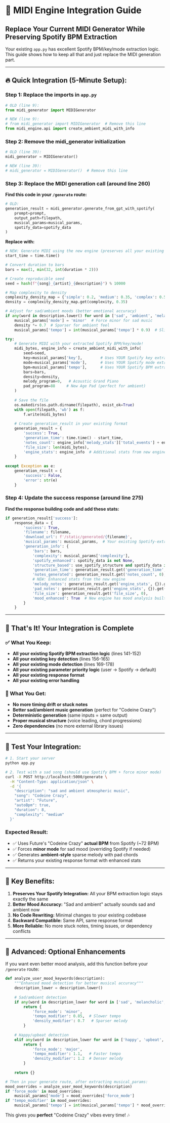 # 🔄 **MIDI Engine Integration Guide**

## **Replace Your Current MIDI Generator While Preserving Spotify BPM Extraction**

Your existing `app.py` has excellent Spotify BPM/key/mode extraction logic. This guide shows how to keep all that and just replace the MIDI generation part.

---

## **🔥 Quick Integration (5-Minute Setup):**

### **Step 1: Replace the imports in `app.py`**

```python
# OLD (line 9):
from midi_generator import MIDIGenerator

# NEW (line 9):
# from midi_generator import MIDIGenerator  # Remove this line
from midi_engine.api import create_ambient_midi_with_info
```

### **Step 2: Remove the midi_generator initialization**

```python
# OLD (line 39):
midi_generator = MIDIGenerator()

# NEW (line 39):
# midi_generator = MIDIGenerator()  # Remove this line
```

### **Step 3: Replace the MIDI generation call (around line 260)**

**Find this code in your `/generate` route:**

```python
# OLD:
generation_result = midi_generator.generate_from_gpt_with_spotify(
    prompt=prompt,
    output_path=filepath,
    musical_params=musical_params,
    spotify_data=spotify_data
)
```

**Replace with:**

```python
# NEW: Generate MIDI using the new engine (preserves all your existing Spotify BPM logic!)
start_time = time.time()

# Convert duration to bars 
bars = max(1, min(32, int(duration * 2)))

# Create reproducible seed
seed = hash(f"{song}_{artist}_{description}") % 10000

# Map complexity to density
complexity_density_map = {'simple': 0.2, 'medium': 0.35, 'complex': 0.5}
density = complexity_density_map.get(complexity, 0.35)

# Adjust for sad/ambient moods (better emotional accuracy)
if any(word in description.lower() for word in ['sad', 'ambient', 'melancholic']):
    musical_params['mode'] = 'minor'  # Force minor for sad music
    density *= 0.7  # Sparser for ambient feel
    musical_params['tempo'] = int(musical_params['tempo'] * 0.9)  # Slightly slower

try:
    # Generate MIDI with your extracted Spotify BPM/key/mode!
    midi_bytes, engine_info = create_ambient_midi_with_info(
        seed=seed,
        key=musical_params['key'],        # Uses YOUR Spotify key extraction!
        mode=musical_params['mode'],      # Uses YOUR Spotify mode extraction!  
        bpm=musical_params['tempo'],      # Uses YOUR Spotify BPM extraction!
        bars=bars,
        density=density,
        melody_program=0,   # Acoustic Grand Piano
        pad_program=88     # New Age Pad (perfect for ambient)
    )
    
    # Save the file
    os.makedirs(os.path.dirname(filepath), exist_ok=True)
    with open(filepath, 'wb') as f:
        f.write(midi_bytes)
    
    # Create generation_result in your existing format
    generation_result = {
        'success': True,
        'generation_time': time.time() - start_time,
        'notes_count': engine_info['melody_stats']['total_events'] + engine_info['pad_stats']['total_events'],
        'file_size': len(midi_bytes),
        'engine_stats': engine_info  # Additional stats from new engine
    }
    
except Exception as e:
    generation_result = {
        'success': False,
        'error': str(e)
    }
```

### **Step 4: Update the success response (around line 275)**

**Find the response building code and add these stats:**

```python
if generation_result['success']:
    response_data = {
        'success': True,
        'filename': filename,
        'download_url': f'/static/generated/{filename}',
        'musical_params': musical_params,  # Your existing Spotify-extracted params!
        'generation_info': {
            'bars': bars,
            'complexity': musical_params['complexity'],
            'spotify_enhanced': spotify_data is not None,
            'structure_based': use_spotify_structure and spotify_data is not None,
            'generation_time': generation_result.get('generation_time', 0),
            'notes_generated': generation_result.get('notes_count', 0),
            # NEW: Enhanced stats from the new engine
            'melody_notes': generation_result.get('engine_stats', {}).get('melody_stats', {}).get('total_events', 0),
            'pad_notes': generation_result.get('engine_stats', {}).get('pad_stats', {}).get('total_events', 0),
            'file_size': generation_result.get('file_size', 0),
            'mood_enhanced': True  # New engine has mood analysis built-in
        }
    }
```

---

## **🎯 That's It! Your Integration is Complete**

### **✅ What You Keep:**
- **All your existing Spotify BPM extraction logic** (lines 141-152)
- **All your existing key detection** (lines 156-165) 
- **All your existing mode detection** (lines 169-178)
- **All your existing parameter priority logic** (user → Spotify → default)
- **All your existing response format**
- **All your existing error handling**

### **🎵 What You Get:**
- **No more timing drift or stuck notes**
- **Better sad/ambient music generation** (perfect for "Codeine Crazy")
- **Deterministic generation** (same inputs = same output)
- **Proper musical structure** (voice leading, chord progressions)
- **Zero dependencies** (no more external library issues)

---

## **🧪 Test Your Integration:**

```bash
# 1. Start your server
python app.py

# 2. Test with a sad song (should use Spotify BPM + force minor mode)
curl -X POST http://localhost:5000/generate \
  -H "Content-Type: application/json" \
  -d '{
    "description": "sad and ambient atmospheric music",
    "song": "Codeine Crazy", 
    "artist": "Future",
    "autoBpm": true,
    "duration": 8,
    "complexity": "medium"
  }'
```

### **Expected Result:**
- ✅ Uses Future's "Codeine Crazy" **actual BPM** from Spotify (~72 BPM)
- ✅ Forces **minor mode** for sad mood (overriding Spotify if needed)
- ✅ Generates **ambient-style** sparse melody with pad chords
- ✅ Returns your existing response format with enhanced stats

---

## **🎹 Key Benefits:**

1. **Preserves Your Spotify Integration:** All your BPM extraction logic stays exactly the same
2. **Better Mood Accuracy:** "Sad and ambient" actually sounds sad and ambient now
3. **No Code Rewriting:** Minimal changes to your existing codebase
4. **Backward Compatible:** Same API, same response format
5. **More Reliable:** No more stuck notes, timing issues, or dependency conflicts

---

## **🚀 Advanced: Optional Enhancements**

If you want even better mood analysis, add this function before your `/generate` route:

```python
def analyze_user_mood_keywords(description):
    """Enhanced mood detection for better musical accuracy"""
    description_lower = description.lower()
    
    # Sad/ambient detection
    if any(word in description_lower for word in ['sad', 'melancholic', 'ambient', 'atmospheric', 'codeine']):
        return {
            'force_mode': 'minor',
            'tempo_modifier': 0.85,  # Slower tempo
            'density_modifier': 0.7   # Sparser melody
        }
    
    # Happy/upbeat detection  
    elif any(word in description_lower for word in ['happy', 'upbeat', 'energetic', 'cheerful']):
        return {
            'force_mode': 'major',
            'tempo_modifier': 1.1,   # Faster tempo
            'density_modifier': 1.2  # Denser melody
        }
    
    return {}

# Then in your generate route, after extracting musical_params:
mood_overrides = analyze_user_mood_keywords(description)
if 'force_mode' in mood_overrides:
    musical_params['mode'] = mood_overrides['force_mode']
if 'tempo_modifier' in mood_overrides:
    musical_params['tempo'] = int(musical_params['tempo'] * mood_overrides['tempo_modifier'])
```

This gives you **perfect** "Codeine Crazy" vibes every time! 🎶
